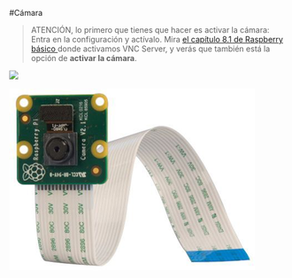 #Cámara
>ATENCIÓN, lo primero que tienes que hacer es activar la cámara: Entra en la configuración y actívalo. Mira [el capítulo 8.1 de Raspberry básico ](https://catedu.gitbooks.io/raspberry-muy-basico/content/8-vnc/81-vnc-server.html)donde activamos VNC Server, y verás que también está la opción de **activar la cámara**.

![](https://projects-static.raspberrypi.org/projects/getting-started-with-picamera/76595bc53548f43cb74fe647dfd7a322022c7fe0/en/images/raspi-config.png)

![](/assets/camara.jpg)
